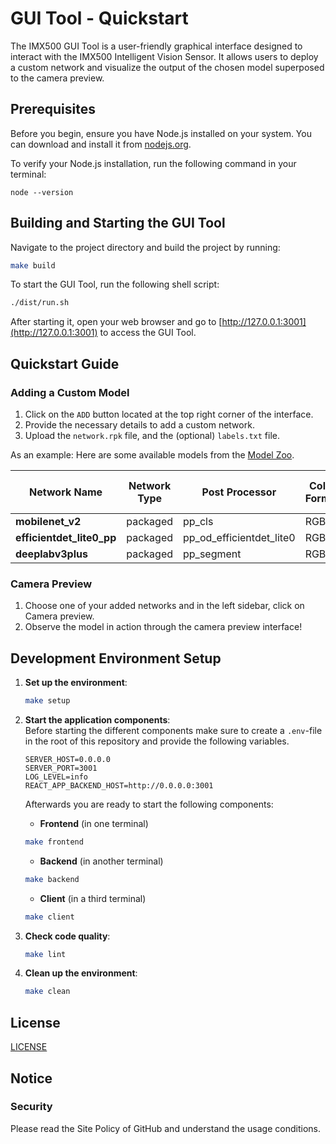 # GUI Tool - Quickstart

The IMX500 GUI Tool is a user-friendly graphical interface designed to interact with the IMX500 Intelligent Vision Sensor. It allows users to deploy a custom network and visualize the output of the chosen model superposed to the camera preview.

## Prerequisites

Before you begin, ensure you have Node.js installed on your system. You can download and install it from [nodejs.org](https://nodejs.org/).

To verify your Node.js installation, run the following command in your terminal:

```
node --version
```

## Building and Starting the GUI Tool

Navigate to the project directory and build the project by running:

```bash
make build
```

To start the GUI Tool, run the following shell script:

```bash
./dist/run.sh
```

After starting it, open your web browser and go to [http://127.0.0.1:3001](http://127.0.0.1:3001) to access the GUI Tool.


## Quickstart Guide

### Adding a Custom Model

1. Click on the `ADD` button located at the top right corner of the interface.
2. Provide the necessary details to add a custom network.
3. Upload the `network.rpk` file, and the (optional) `labels.txt` file.

As an example: Here are some available models from the [Model Zoo](https://github.com/raspberrypi/imx500-models).


| Network Name | Network Type | Post Processor | Color Format | Preserve Aspect Ratio | Network File | Labels File |
|--------------|--------------|-----------------|--------------|------------------------|--------------|-------------|
| **mobilenet_v2** | packaged | pp_cls | RGB | True | [network.rpk](https://github.com/raspberrypi/imx500-models/raw/main/imx500_network_mobilenet_v2.rpk) | [imagenet_labels.txt](https://github.com/google-coral/edgetpu/blob/master/test_data/imagenet_labels.txt) |
| **efficientdet_lite0_pp** | packaged | pp_od_efficientdet_lite0 | RGB | True | [network.rpk](https://github.com/raspberrypi/imx500-models/raw/main/imx500_network_efficientdet_lite0_pp.rpk) | [coco_labels.txt](https://github.com/amikelive/coco-labels/blob/master/coco-labels-paper.txt) |
| **deeplabv3plus** | packaged | pp_segment | RGB | False | [network.rpk](https://github.com/raspberrypi/imx500-models/raw/main/imx500_network_deeplabv3plus.rpk) | - |



### Camera Preview

1. Choose one of your added networks and in the left sidebar, click on Camera preview.
2. Observe the model in action through the camera preview interface!


## Development Environment Setup

1. **Set up the environment**:
   ```bash
   make setup
   ```

2. **Start the application components**:  
    Before starting the different components make sure to create a `.env`-file in the root of this repository and provide the following variables.
    ```
    SERVER_HOST=0.0.0.0
    SERVER_PORT=3001
    LOG_LEVEL=info
    REACT_APP_BACKEND_HOST=http://0.0.0.0:3001
    ```

    Afterwards you are ready to start the following components:
    - **Frontend** (in one terminal)
    ```bash
    make frontend
    ```
    - **Backend** (in another terminal)
    ```bash
    make backend
    ```
    - **Client** (in a third terminal)
    ```bash
    make client
    ```

3. **Check code quality**:
   ```bash
   make lint
   ```

4. **Clean up the environment**:
   ```bash
   make clean
   ```

## License

[LICENSE](./LICENSE)

## Notice

### Security

Please read the Site Policy of GitHub and understand the usage conditions.